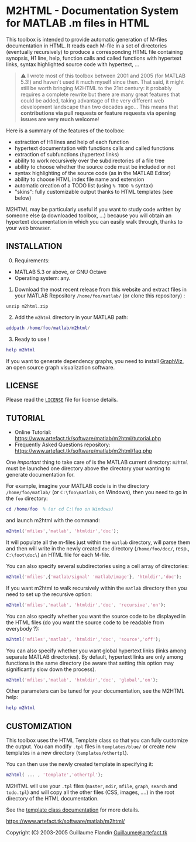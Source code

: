 M2HTML - Documentation System for MATLAB .m files in HTML
=========================================================

This toolbox is intended to provide automatic generation of M-files 
documentation in HTML. It reads each M-file in a set of directories
(eventually recursively) to produce a corresponding HTML file containing
synopsis, H1 line, help, function calls and called functions with 
hypertext links, syntax highlighted source code with hypertext, ...

> :warning: I wrote most of this toolbox between 2001 and 2005 (for MATLAB 5.3!)
and haven't used it much myself since then. That said, it might still be worth
bringing M2HTML to the 21st century: it probably requires a complete rewrite but
there are many great features that could be added, taking advantage of the very
different web development landscape than two decades ago... This means that
**contributions via pull requests or feature requests via opening issues are very much welcome**!

Here is a summary of the features of the toolbox:
* extraction of H1 lines and help of each function
* hypertext documentation with functions calls and called functions
* extraction of subfunctions (hypertext links)
* ability to work recursively over the subdirectories of a file tree
* ability to choose whether the source code must be included or not
* syntax highlighting of the source code (as in the MATLAB Editor)
* ability to choose HTML index file name and extension
* automatic creation of a TODO list (using `% TODO %` syntax)
* "skins": fully customizable output thanks to HTML templates (see below)

M2HTML may be particularly useful if you want to study code written by
someone else (a downloaded toolbox, ...) because you will obtain an
hypertext documentation in which you can easily walk through, thanks
to your web browser.

INSTALLATION
------------

0. Requirements:
  * MATLAB 5.3 or above, or GNU Octave
  * Operating system: any.

1. Download the most recent release from this website and extract files in your MATLAB Repository `/home/foo/matlab/` (or clone this repository) :
```
unzip m2html.zip
```
2. Add the `m2html` directory in your MATLAB path:
```matlab
addpath /home/foo/matlab/m2html/
```  
3. Ready to use !
```matlab
help m2html
```

If you want to generate dependency graphs, you need to install [GraphViz](https://www.graphviz.org/),
an open source graph visualization software.

LICENSE
-------

Please read the [`LICENSE`](LICENSE) file for license details.

TUTORIAL
--------

* Online Tutorial: https://www.artefact.tk/software/matlab/m2html/tutorial.php
* Frequently Asked Questions repository: https://www.artefact.tk/software/matlab/m2html/faq.php
 
One *important* thing to take care of is the MATLAB current directory: `m2html` 
must be launched one directory above the directory your wanting to generate 
documentation for.

For example, imagine your MATLAB code is in the directory `/home/foo/matlab/`
(or `C:\foo\matlab\` on Windows), then you need to go in the `foo` directory:
 
```matlab
cd /home/foo  % (or cd C:\foo on Windows)
```
and launch m2html with the command:
```matlab 
m2html('mfiles','matlab', 'htmldir','doc');
```

It will populate all the m-files just within the `matlab` directory, will parse
them and then will write in the newly created `doc` directory (`/home/foo/doc/`,
resp., `C:\foot\doc\`) an HTML file for each M-file.
 
You can also specify several subdirectories using a cell array of directories:
```matlab
m2html('mfiles',{'matlab/signal' 'matlab/image'}, 'htmldir','doc');
``` 
If you want m2html to walk recursively within the `matlab` directory then you 
need to set up the recursive option:
```matlab
m2html('mfiles','matlab', 'htmldir','doc', 'recursive','on');
```
You can also specify whether you want the source code to be displayed in the 
HTML files (do you want the source code to be readable from everybody ?):
```matlab
m2html('mfiles','matlab', 'htmldir','doc', 'source','off');
``` 
You can also specify whether you want global hypertext links (links among 
separate MATLAB directories). By default, hypertext links are only among 
functions in the same directory (be aware that setting this option may 
significantly slow down the process).
```matlab
m2html('mfiles','matlab', 'htmldir','doc', 'global','on');
```

Other parameters can be tuned for your documentation, see the M2HTML help:
```matlab 
help m2html
```

CUSTOMIZATION
-------------

This toolbox uses the HTML Template class so that you can fully customize the
output. You can modify `.tpl` files in `templates/blue/` or create new templates 
in a new directory (`templates/othertpl`).

You can then use the newly created template in specifying it:
```matlab
m2html( ... , 'template','othertpl');
```

M2HTML will use your `.tpl` files (`master`, `mdir`, `mfile`, `graph`, `search` and 
`todo.tpl`) and will copy all the other files (CSS, images, ....) in the root
directory of the HTML documentation.
 
See the [template class documentation](https://www.artefact.tk/software/matlab/template/) for more details.

https://www.artefact.tk/software/matlab/m2html/ 

Copyright (C) 2003-2005 Guillaume Flandin <Guillaume@artefact.tk>
